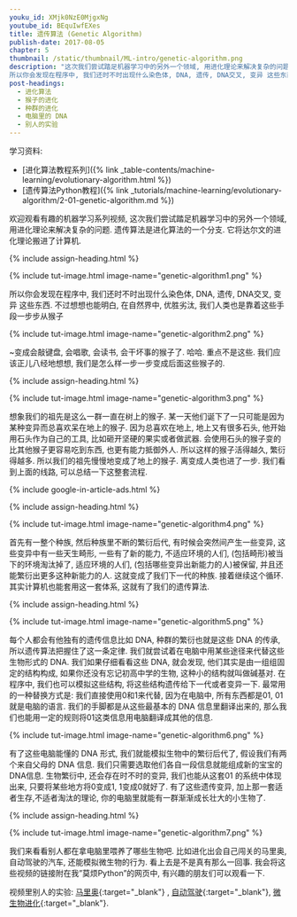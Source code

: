 ```yaml
---
youku_id: XMjk0NzE0MjgxNg
youtube_id: BEquIwfEXes
title: 遗传算法 (Genetic Algorithm)
publish-date: 2017-08-05
chapter: 5
thumbnail: /static/thumbnail/ML-intro/genetic-algorithm.png
description: "这次我们尝试踏足机器学习中的另外一个领域, 用进化理论来解决复杂的问题. 遗传算法是进化算法的一个分支. 它将达尔文的进化理论搬进了计算机.
所以你会发现在程序中, 我们还时不时出现什么染色体, DNA, 遗传, DNA交叉, 变异 这些东西. 不过想想也能明白, 在自然界中, 优胜劣汰, 我们人类也是靠着这些手段一步步从猴子"
post-headings:
  - 进化算法
  - 猴子的进化
  - 种群的进化
  - 电脑里的 DNA
  - 别人的实验
---
```

学习资料:
* [进化算法教程系列]({% link _table-contents/machine-learning/evolutionary-algorithm.html %})
* [遗传算法Python教程]({% link _tutorials/machine-learning/evolutionary-algorithm/2-01-genetic-algorithm.md %})

欢迎观看有趣的机器学习系列视频, 这次我们尝试踏足机器学习中的另外一个领域, 用进化理论来解决复杂的问题. 遗传算法是进化算法的一个分支. 它将达尔文的进化理论搬进了计算机.


{% include assign-heading.html %}

{% include tut-image.html image-name="genetic-algorithm1.png" %}

所以你会发现在程序中, 我们还时不时出现什么染色体, DNA, 遗传, DNA交叉, 变异 这些东西. 不过想想也能明白, 在自然界中, 优胜劣汰, 我们人类也是靠着这些手段一步步从猴子

{% include tut-image.html image-name="genetic-algorithm2.png" %}

~变成会敲键盘, 会唱歌, 会读书, 会干坏事的猴子了. 哈哈. 重点不是这些. 我们应该正儿八经地想想, 我们是怎么样一步一步变成后面这些猴子的.


{% include assign-heading.html %}

{% include tut-image.html image-name="genetic-algorithm3.png" %}

想象我们的祖先是这么一群一直在树上的猴子. 某一天他们诞下了一只可能是因为某种变异而总喜欢呆在地上的猴子. 因为总喜欢在地上, 地上又有很多石头, 他开始用石头作为自己的工具, 比如砸开坚硬的果实或者做武器. 会使用石头的猴子变的比其他猴子更容易吃到东西, 也更有能力抵御外人. 所以这样的猴子活得越久, 繁衍得越多. 所以我们的祖先慢慢地变成了地上的猴子. 离变成人类也进了一步. 我们看到上面的线路, 可以总结一下这整套流程.



{% include google-in-article-ads.html %}

{% include assign-heading.html %}

{% include tut-image.html image-name="genetic-algorithm4.png" %}

首先有一整个种族, 然后种族里不断的繁衍后代, 有时候会突然间产生一些变异, 这些变异中有一些天生畸形, 一些有了新的能力, 不适应环境的人们, (包括畸形)被当下的环境淘汰掉了, 适应环境的人们, (包括哪些变异出新能力的人)被保留, 并且还能繁衍出更多这种新能力的人. 这就变成了我们下一代的种族. 接着继续这个循环. 其实计算机也能套用这一套体系, 这就有了我们的遗传算法.



{% include assign-heading.html %}

{% include tut-image.html image-name="genetic-algorithm5.png" %}

每个人都会有他独有的遗传信息比如 DNA, 种群的繁衍也就是这些 DNA 的传承, 所以遗传算法把握住了这一条定律. 我们就尝试着在电脑中用某些途径来代替这些生物形式的 DNA. 我们如果仔细看看这些 DNA, 就会发现, 他们其实是由一组组固定的结构构成, 如果你还没有忘记初高中学的生物, 这种小的结构就叫做碱基对. 在程序中, 我们也可以模拟这些结构, 将这些结构遗传给下一代或者变异一下. 最常用的一种替换方式是: 我们直接使用0和1来代替, 因为在电脑中, 所有东西都是01, 01 就是电脑的语言. 我们的手脚都是从这些最基本的 DNA 信息里翻译出来的, 那么我们也能用一定的规则将01这类信息用电脑翻译成其他的信息.

{% include tut-image.html image-name="genetic-algorithm6.png" %}

有了这些电脑能懂的 DNA 形式, 我们就能模拟生物中的繁衍后代了, 假设我们有两个来自父母的 DNA 信息. 我们只需要选取他们各自一段信息就能组成新的宝宝的DNA信息. 生物繁衍中, 还会存在时不时的变异, 我们也能从这套01 的系统中体现出来, 只要将某些地方将0变成1, 1变成0就好了. 有了这些遗传变异, 加上那一套适者生存,不适者淘汰的理论, 你的电脑里就能有一群渐渐成长壮大的小生物了.

{% include assign-heading.html %}

{% include tut-image.html image-name="genetic-algorithm7.png" %}

我们来看看别人都在拿电脑里喂养了哪些生物吧. 比如进化出会自己闯关的马里奥, 自动驾驶的汽车, 还能模拟微生物的行为. 看上去是不是真有那么一回事. 我会将这些视频的链接附在我”莫烦Python”的网页中, 有兴趣的朋友们可以观看一下.

视频里别人的实验: [马里奥](https://www.youtube.com/watch?v=qv6UVOQ0F44){:target="_blank"}
, [自动驾驶](https://www.youtube.com/watch?v=5lJuEW-5vr8&t=109s){:target="_blank"},
[微生物进化](https://www.youtube.com/watch?v=2kupe2ZKK58){:target="_blank"}.
